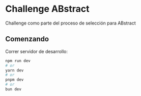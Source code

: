 # Challenge ABstract

Challenge como parte del proceso de selección para ABstract

## Comenzando

Correr servidor de desarrollo:

```bash
npm run dev
# or
yarn dev
# or
pnpm dev
# or
bun dev
```

